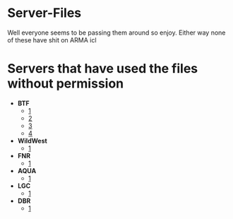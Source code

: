 # Server-Files
Well everyone seems to be passing them around so enjoy. Either way none of these have shit on ARMA icl


# Servers that have used the files without permission
- **BTF**
  - [1](https://cdn.discordapp.com/attachments/1082006664909176892/1102945756228362290/image.png)
  - [2](https://cdn.discordapp.com/attachments/1082006664909176892/1102945756534554684/image.png)
  - [3](https://cdn.discordapp.com/attachments/1082006664909176892/1102945756782010368/image.png)
  - [4](https://cdn.discordapp.com/attachments/1082006664909176892/1102945757046259764/image.png)
- **WildWest**
  - [1](https://cdn.discordapp.com/attachments/1082006664909176892/1103671210455343114/image.png)
- **FNR**
  - [1](https://cdn.discordapp.com/attachments/1082006664909176892/1103663567879806996/image.png)
- **AQUA**
  - [1](https://i.imgur.com/OEt3b1T.png)
- **LGC**
  - [1](https://cdn.discordapp.com/attachments/1082006664909176892/1103658843197681754/image.png)
- **DBR**
  - [1](https://cdn.discordapp.com/attachments/1082006664909176892/1103658842962808843/image.png)
